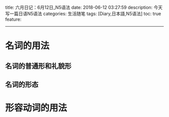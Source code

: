 title: 六月日记：6月12日_N5语法
date: 2018-06-12 03:27:59
description: 今天写一篇日语N5语法
categories: 生活随笔
tags: [Diary,日本語,N5语法]
toc: true
feature:

---
# 名词的用法 #
## 名词的普通形和礼貌形 ##

## 名词的形态 ##

# 形容动词的用法 #
